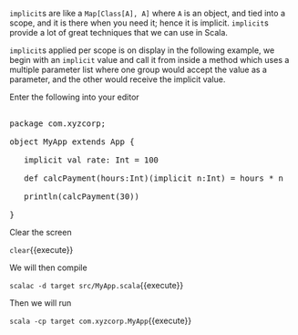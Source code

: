 `implicit`s are like a `Map[Class[A], A]` where `A` is an object, and tied into a scope, and it is there when you need it; hence it is implicit. `implicit`s provide a lot of great techniques that we can use in Scala.

`implicit`s applied per scope is on display in the following example, we begin with an `implicit` value and call it from inside a method which uses a multiple parameter list where one group would accept the value as a parameter, and the other would receive the implicit value.

Enter the following into your editor

<pre class="file" data-filename="src/MyApp.scala" data-target="replace">

package com.xyzcorp;

object MyApp extends App {

   implicit val rate: Int = 100

   def calcPayment(hours:Int)(implicit n:Int) = hours * n

   println(calcPayment(30))

}
</pre>

Clear the screen

`clear`{{execute}}

We will then compile

`scalac -d target src/MyApp.scala`{{execute}}

Then we will run

`scala -cp target com.xyzcorp.MyApp`{{execute}}

